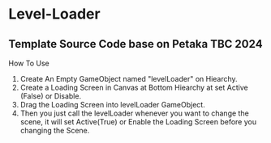 # Level-Loader
Template Source Code base on Petaka TBC 2024
-----
How To Use
1. Create An Empty GameObject named "levelLoader" on Hiearchy.
2. Create a Loading Screen in Canvas at Bottom Hiearchy at set Active (False) or Disable.
3. Drag the Loading Screen into levelLoader GameObject.
4. Then you just call the levelLoader whenever you want to change the scene, it will set Active(True) or Enable the Loading Screen before you changing the Scene.

